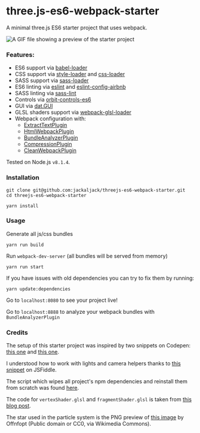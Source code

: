 # three.js-es6-webpack-starter
A minimal three.js ES6 starter project that uses webpack.

![A GIF file showing a preview of the starter project](https://github.com/jackaljack/threejs-es6-webpack-starter/blob/master/preview.gif "A scene with a spotlight, a directional light, a particle system, a custom material and several helpers.")

### Features:

* ES6 support via [babel-loader](https://github.com/babel/babel-loader)
* CSS support via [style-loader](https://github.com/webpack-contrib/style-loader)
and [css-loader](https://github.com/webpack-contrib/css-loader)
* SASS support via [sass-loader](https://github.com/jtangelder/sass-loader)
* ES6 linting via [eslint](https://www.npmjs.com/package/eslint) and
[eslint-config-airbnb](https://www.npmjs.com/package/eslint-config-airbnb)
* SASS linting via [sass-lint](https://www.npmjs.com/package/sass-lint)
* Controls via [orbit-controls-es6](https://www.npmjs.com/package/orbit-controls-es6)
* GUI via [dat.GUI](https://github.com/dataarts/dat.gui)
* GLSL shaders support via [webpack-glsl-loader](https://www.npmjs.com/package/webpack-glsl-loader)
* Webpack configuration with:
  - [ExtractTextPlugin](https://github.com/webpack-contrib/extract-text-webpack-plugin)
  - [HtmlWebpackPlugin](https://github.com/jantimon/html-webpack-plugin)
  - [BundleAnalyzerPlugin](https://github.com/th0r/webpack-bundle-analyzer)
  - [CompressionPlugin](https://github.com/webpack-contrib/compression-webpack-plugin)
  - [CleanWebpackPlugin](https://github.com/johnagan/clean-webpack-plugin)

Tested on Node.js `v8.1.4`.

### Installation

```
git clone git@github.com:jackaljack/threejs-es6-webpack-starter.git
cd threejs-es6-webpack-starter

yarn install
```

### Usage

Generate all js/css bundles

```
yarn run build
```

Run `webpack-dev-server` (all bundles will be served from memory)

```
yarn run start
```

If you have issues with old dependencies you can try to fix them by running:

```
yarn update:dependencies
```

Go to `localhost:8080` to see your project live!

Go to `localhost:8888` to analyze your webpack bundles with `BundleAnalyzerPlugin`


### Credits

The setup of this starter project was inspired by two snippets on Codepen: [this one](http://codepen.io/mo4_9/pen/VjqRQX) and [this one](https://codepen.io/iamphill/pen/jPYorE).

I understood how to work with lights and camera helpers thanks to
[this snippet](http://jsfiddle.net/f17Lz5ux/5131/) on JSFiddle.

The script which wipes all project's npm dependencies and reinstall them from scratch was found [here](https://medium.com/@_jh3y/how-to-update-all-npm-packages-in-your-project-at-once-17a8981860ea).

The code for `vertexShader.glsl` and `fragmentShader.glsl` is taken from
[this blog post](http://blog.cjgammon.com/threejs-custom-shader-material).

The star used in the particle system is the PNG preview of [this image](https://commons.wikimedia.org/wiki/File:Star_icon-72a7cf.svg) by Offnfopt
(Public domain or CC0, via Wikimedia Commons).